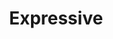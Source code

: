 ---
git: https://github.com/zendframework/zend-expressive
logohandle: getexpressive
sort: getexpressive
title: Expressive
twitter: https://x.com/zfdevteam
website: https://getexpressive.org/
---